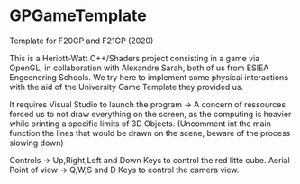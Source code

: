 

# GPGameTemplate
Template for F20GP and F21GP (2020)

This is a Heriott-Watt C++/Shaders project consisting in a game via OpenGL, in collaboration with Alexandre Sarah, both of us from ESIEA Engeenering Schools. We try here to implement some physical interactions with the aid of
the University Game Template they provided us.

It requires Visual Studio to launch the program -> A concern of ressources forced us to not draw everything on the screen, as the computing is heavier while printing a specific limits of 3D Objects. (Uncomment int the main function the lines that would be drawn on
the scene, beware of the process slowing down)


Controls -> Up,Right,Left and Down Keys to control the red litte cube.
Aerial Point of view -> Q,W,S and D Keys to control the camera view.
